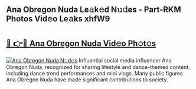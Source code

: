 ## Ana Obregon Nuda Le𝚊k𝚎d N𝚞𝚍es - Part-RKM Photos Vid𝚎o Le𝚊ks xhfW9

# <h2><a href="http://fbdyhxv.evod.top/?m=Ana+Obregon+Nuda">🔗 👉🔴 Ana Obregon Nuda Vid𝚎o Ph𝚘t𝚘s</a></h2>

[![Ana Obregon Nuda N𝚞d𝚎s](https://i.imgur.com/8V9OHl7.gif)](http://fbdyhxv.evod.top/?m=Ana+Obregon+Nuda)
Influential social media influencer Ana Obregon Nuda, recognized for sharing lifestyle and dance-themed content, including dance trend performances and mini vlogs. Many public figures Ana Obregon Nuda have made significant contributions to society. 
